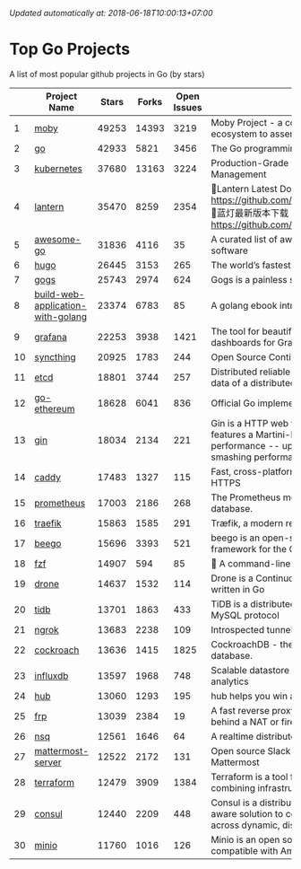 *Updated automatically at: 2018-06-18T10:00:13+07:00* 
# Top Go Projects
A list of most popular github projects in Go (by stars)

|    | Project Name | Stars | Forks | Open Issues | Description |
| -- | ------------ | ----- | ----- | ----------- | ----------- |
| 1 | [moby](https://github.com/moby/moby) | 49253 | 14393 | 3219 | Moby Project - a collaborative project for the container ecosystem to assemble container-based systems |
| 2 | [go](https://github.com/golang/go) | 42933 | 5821 | 3456 | The Go programming language |
| 3 | [kubernetes](https://github.com/kubernetes/kubernetes) | 37680 | 13163 | 3224 | Production-Grade Container Scheduling and Management |
| 4 | [lantern](https://github.com/getlantern/lantern) | 35470 | 8259 | 2354 | 🔴Lantern Latest Download https://github.com/getlantern/lantern/releases/tag/latest 🔴蓝灯最新版本下载 https://github.com/getlantern/forum/issues/833 🔴  |
| 5 | [awesome-go](https://github.com/avelino/awesome-go) | 31836 | 4116 | 35 | A curated list of awesome Go frameworks, libraries and software |
| 6 | [hugo](https://github.com/gohugoio/hugo) | 26445 | 3153 | 265 | The world’s fastest framework for building websites. |
| 7 | [gogs](https://github.com/gogs/gogs) | 25743 | 2974 | 624 | Gogs is a painless self-hosted Git service. |
| 8 | [build-web-application-with-golang](https://github.com/astaxie/build-web-application-with-golang) | 23374 | 6783 | 85 | A golang ebook intro how to build a web with golang |
| 9 | [grafana](https://github.com/grafana/grafana) | 22253 | 3938 | 1421 | The tool for beautiful monitoring and metric analytics & dashboards for Graphite, InfluxDB & Prometheus & More |
| 10 | [syncthing](https://github.com/syncthing/syncthing) | 20925 | 1783 | 244 | Open Source Continuous File Synchronization |
| 11 | [etcd](https://github.com/coreos/etcd) | 18801 | 3744 | 257 | Distributed reliable key-value store for the most critical data of a distributed system |
| 12 | [go-ethereum](https://github.com/ethereum/go-ethereum) | 18628 | 6041 | 836 | Official Go implementation of the Ethereum protocol |
| 13 | [gin](https://github.com/gin-gonic/gin) | 18034 | 2134 | 221 | Gin is a HTTP web framework written in Go (Golang). It features a Martini-like API with much better performance -- up to 40 times faster. If you need smashing performance, get yourself some Gin. |
| 14 | [caddy](https://github.com/mholt/caddy) | 17483 | 1327 | 115 | Fast, cross-platform HTTP/2 web server with automatic HTTPS |
| 15 | [prometheus](https://github.com/prometheus/prometheus) | 17003 | 2186 | 268 | The Prometheus monitoring system and time series database. |
| 16 | [traefik](https://github.com/containous/traefik) | 15863 | 1585 | 291 | Træfik, a modern reverse proxy |
| 17 | [beego](https://github.com/astaxie/beego) | 15696 | 3393 | 521 | beego is an open-source, high-performance web framework for the Go programming language. |
| 18 | [fzf](https://github.com/junegunn/fzf) | 14907 | 594 | 85 | :cherry_blossom: A command-line fuzzy finder |
| 19 | [drone](https://github.com/drone/drone) | 14637 | 1532 | 114 | Drone is a Continuous Delivery platform built on Docker, written in Go |
| 20 | [tidb](https://github.com/pingcap/tidb) | 13701 | 1863 | 433 | TiDB is a distributed HTAP database compatible with the MySQL protocol  |
| 21 | [ngrok](https://github.com/inconshreveable/ngrok) | 13683 | 2238 | 109 | Introspected tunnels to localhost |
| 22 | [cockroach](https://github.com/cockroachdb/cockroach) | 13636 | 1415 | 1825 | CockroachDB - the open source, cloud-native SQL database. |
| 23 | [influxdb](https://github.com/influxdata/influxdb) | 13597 | 1968 | 748 | Scalable datastore for metrics, events, and real-time analytics |
| 24 | [hub](https://github.com/github/hub) | 13060 | 1293 | 195 | hub helps you win at git. |
| 25 | [frp](https://github.com/fatedier/frp) | 13039 | 2384 | 19 | A fast reverse proxy to help you expose a local server behind a NAT or firewall to the internet. |
| 26 | [nsq](https://github.com/nsqio/nsq) | 12561 | 1646 | 64 | A realtime distributed messaging platform |
| 27 | [mattermost-server](https://github.com/mattermost/mattermost-server) | 12522 | 2172 | 131 | Open source Slack-alternative in Golang and React - Mattermost |
| 28 | [terraform](https://github.com/hashicorp/terraform) | 12479 | 3909 | 1384 | Terraform is a tool for building, changing, and combining infrastructure safely and efficiently. |
| 29 | [consul](https://github.com/hashicorp/consul) | 12440 | 2209 | 448 | Consul is a distributed, highly available, and data center aware solution to connect and configure applications across dynamic, distributed infrastructure. |
| 30 | [minio](https://github.com/minio/minio) | 11760 | 1016 | 126 | Minio is an open source object storage server compatible with Amazon S3 APIs |
